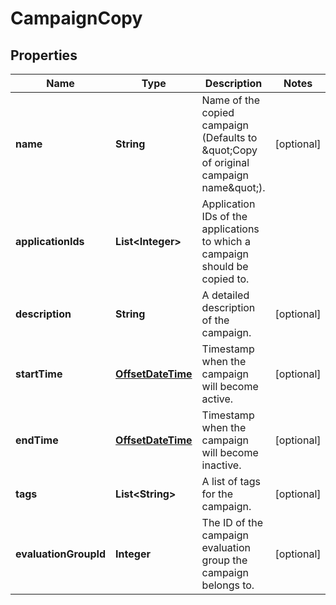 

# CampaignCopy

## Properties

Name | Type | Description | Notes
------------ | ------------- | ------------- | -------------
**name** | **String** | Name of the copied campaign (Defaults to \&quot;Copy of original campaign name\&quot;). |  [optional]
**applicationIds** | **List&lt;Integer&gt;** | Application IDs of the applications to which a campaign should be copied to. | 
**description** | **String** | A detailed description of the campaign. |  [optional]
**startTime** | [**OffsetDateTime**](OffsetDateTime.md) | Timestamp when the campaign will become active. |  [optional]
**endTime** | [**OffsetDateTime**](OffsetDateTime.md) | Timestamp when the campaign will become inactive. |  [optional]
**tags** | **List&lt;String&gt;** | A list of tags for the campaign. |  [optional]
**evaluationGroupId** | **Integer** | The ID of the campaign evaluation group the campaign belongs to. |  [optional]



